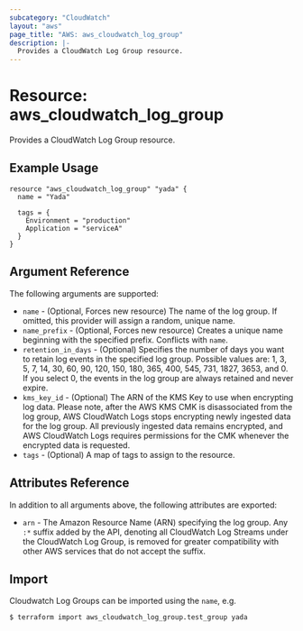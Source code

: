 ```yaml
---
subcategory: "CloudWatch"
layout: "aws"
page_title: "AWS: aws_cloudwatch_log_group"
description: |-
  Provides a CloudWatch Log Group resource.
---
```


# Resource: aws_cloudwatch_log_group

Provides a CloudWatch Log Group resource.

## Example Usage

```hcl
resource "aws_cloudwatch_log_group" "yada" {
  name = "Yada"

  tags = {
    Environment = "production"
    Application = "serviceA"
  }
}
```

## Argument Reference

The following arguments are supported:

* `name` - (Optional, Forces new resource) The name of the log group. If omitted, this provider will assign a random, unique name.
* `name_prefix` - (Optional, Forces new resource) Creates a unique name beginning with the specified prefix. Conflicts with `name`.
* `retention_in_days` - (Optional) Specifies the number of days
  you want to retain log events in the specified log group.  Possible values are: 1, 3, 5, 7, 14, 30, 60, 90, 120, 150, 180, 365, 400, 545, 731, 1827, 3653, and 0.
  If you select 0, the events in the log group are always retained and never expire. 
* `kms_key_id` - (Optional) The ARN of the KMS Key to use when encrypting log data. Please note, after the AWS KMS CMK is disassociated from the log group,
AWS CloudWatch Logs stops encrypting newly ingested data for the log group. All previously ingested data remains encrypted, and AWS CloudWatch Logs requires
permissions for the CMK whenever the encrypted data is requested.
* `tags` - (Optional) A map of tags to assign to the resource.

## Attributes Reference

In addition to all arguments above, the following attributes are exported:

* `arn` - The Amazon Resource Name (ARN) specifying the log group. Any `:*` suffix added by the API, denoting all CloudWatch Log Streams under the CloudWatch Log Group, is removed for greater compatibility with other AWS services that do not accept the suffix.


## Import

Cloudwatch Log Groups can be imported using the `name`, e.g.

```
$ terraform import aws_cloudwatch_log_group.test_group yada
```
